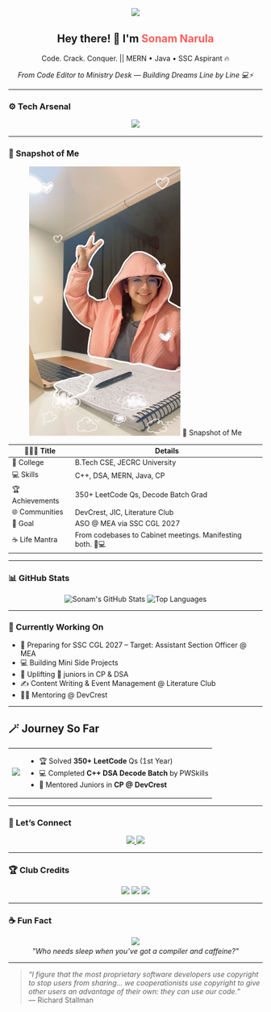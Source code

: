 <!-- HEADER TAGLINE WITH DARK ANIMATION -->
<p align="center">
  <img src="https://readme-typing-svg.demolab.com/?lines=From%20Coding%20to%20Cabinet%20Do%20Both%20🧑‍💻🧳;Night%20Coder%20🌙%20||%20Future%20ASO%20@MEA%20🚀;Powered%20by%20Coffee%20and%20Code%20☕💻&font=Fira%20Code&center=true&width=700&height=45&color=FF6A85&vCenter=true&size=22&pause=1000" />
</p>
</p>

<h2 align="center">Hey there! 👋 I'm <span style="color:#ff5e5b">Sonam Narula</span></h2>
<p align="center">Code. Crack. Conquer. || MERN • Java • SSC Aspirant 🔥 </p>
<p align="center"><i>From Code Editor to Ministry Desk — Building Dreams Line by Line 💻⚡</i></p>

---

### ⚙️ Tech Arsenal  
<p align="center">
  <img src="https://skillicons.dev/icons?i=c,cpp,java,python,js,ts,html,css,react,nodejs,express,mongodb,git,github,linux,vscode,figma,canva,linkedin,clion,xcode,pycharm,mysql,oracle" />
</p>

---

### 🧠 Snapshot of Me  
<p align="center">
 <img src="https://github.com/SonamNarula/DEMO/blob/main/IMG_9057.JPG?raw=true" width="300"/>
📸 Snapshot of Me

| 👩🏻‍💻 Title        | Details                              |
|------------------|--------------------------------------|
| 🏫 College        | B.Tech CSE, JECRC University         |
| 💻 Skills         | C++, DSA, MERN, Java, CP             |
| 🏆 Achievements   | 350+ LeetCode Qs, Decode Batch Grad  |
| 🌐 Communities    | DevCrest, JIC, Literature Club        |
| 🎯 Goal           | ASO @ MEA via SSC CGL 2027            |
| ☕ Life Mantra     |From codebases to Cabinet meetings. Manifesting both. 💼💻         |

</p>

---

### 📊 GitHub Stats  
<p align="center">
  <img src="https://github-readme-stats.vercel.app/api?username=SonamNarula&show_icons=true&theme=radical" alt="Sonam's GitHub Stats" />
  <img src="https://github-readme-stats.vercel.app/api/top-langs/?username=SonamNarula&layout=compact&theme=radical" alt="Top Languages"/>
</p>

---

### 🚀 Currently Working On  
- 🎯 Preparing for SSC CGL 2027 – Target: Assistant Section Officer @ MEA  
- 💻 Building Mini Side Projects  
- 📘 Uplifting 👶 juniors in CP & DSA  
- ✍️ Content Writing & Event Management @ Literature Club  
- 👩‍🏫 Mentoring @ DevCrest  

---

## 🪄 Journey So Far

<table>
  <tr>
    <td>
      <img src="https://raw.githubusercontent.com/SonamNarula/SonamNarula/main/path-to-![ChatGPT Image Apr 8, 2025, 12_24_50 AM](https://github.com/user-attachments/assets/85e630bb-031d-44ca-94ab-951a5e9c85e7)
" width="300"/>
    </td>
    <td>
      <ul>
        <li>🏆 Solved <strong>350+ LeetCode</strong> Qs (1st Year)</li>
        <li>💻 Completed <strong>C++ DSA Decode Batch</strong> by PWSkills</li>
        <li>🧠 Mentored Juniors in <strong>CP @ DevCrest</strong></li>
      </ul>
    </td>
  </tr>
</table>

---

### 🤝 Let’s Connect  
<p align="center">
  <a href="mailto:sonamnarula2108@gmail.com">
    <img src="https://img.shields.io/badge/Gmail-EA4335?style=for-the-badge&logo=gmail&logoColor=white" />
  </a>

  <a href="https://www.linkedin.com/in/sonam-narula/">
    <img src="https://img.shields.io/badge/LinkedIn-0077B5?style=for-the-badge&logo=linkedin&logoColor=white" />
  </a>
</p>

---

### 🏆 Club Credits  
<p align="center">
  <img src="https://img.shields.io/badge/DevCrest-Core%20Member-blueviolet?style=for-the-badge" />
  <img src="https://img.shields.io/badge/JECRC%20Incubation%20Centre-Core%20Team-orange?style=for-the-badge" />
  <img src="https://img.shields.io/badge/Literature%20Club-Executive-yellow?style=for-the-badge" />
</p>

---

### ☕ Fun Fact  
<p align="center">
  <img src="https://media.giphy.com/media/LmNwrBhejkK9EFP504/giphy.gif" width="250px" />
  <br />
  <i>"Who needs sleep when you’ve got a compiler and caffeine?"</i>
</p>

---

> _“I figure that the most proprietary software developers use copyright to stop users from sharing... we cooperationists use copyright to give other users an advantage of their own: they can use our code.”_  
> — Richard Stallman  

